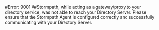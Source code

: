#Error: 9001
##Stormpath, while acting as a gateway/proxy to your directory service, was not able to reach your Directory Server. Please ensure that the Stormpath Agent is configured correctly and successfully communicating with your Directory Server.
